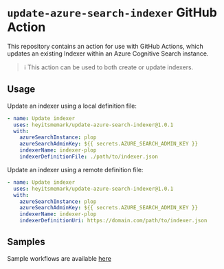 # `update-azure-search-indexer` GitHub Action

This repository contains an action for use with GitHub Actions, which updates an existing Indexer within an Azure Cognitive Search instance.

> :information_source: This action can be used to both create or update indexers.

## Usage

Update an indexer using a local definition file:

```yaml
- name: Update indexer
  uses: heyitsmemark/update-azure-search-indexer@1.0.1
  with:
    azureSearchInstance: plop
    azureSearchAdminKey: ${{ secrets.AZURE_SEARCH_ADMIN_KEY }}
    indexerName: indexer-plop
    indexerDefinitionFile: ./path/to/indexer.json
```

Update an indexer using a remote definition file:

```yaml
- name: Update indexer 
  uses: heyitsmemark/update-azure-search-indexer@1.0.1
  with:
    azureSearchInstance: plop
    azureSearchAdminKey: ${{ secrets.AZURE_SEARCH_ADMIN_KEY }}
    indexerName: indexer-plop
    indexerDefinitionUri: https://domain.com/path/to/indexer.json
```

## Samples

Sample workflows are available [here](.github/workflows/)